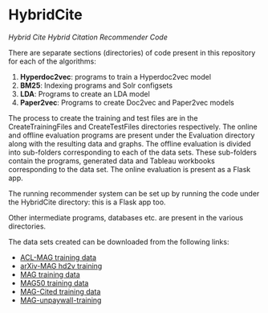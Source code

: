 # HybridCite
*Hybrid Cite Hybrid Citation Recommender Code*

There are separate sections (directories) of code present in this repository for each of the algorithms:
1. **Hyperdoc2vec**: programs to train a Hyperdoc2vec model
2. **BM25**: Indexing programs and Solr configsets
3. **LDA**: Programs to create an LDA model
4. **Paper2vec**: Programs to create Doc2vec and Paper2vec models

The process to create the training and test files are in the CreateTrainingFiles and CreateTestFiles directories respectively.
The online and offline evaluation programs are present under the Evaluation directory along with the resulting data and graphs. The offline evaluation is divided into sub-folders corresponding to each of the data sets. These sub-folders contain the programs, generated data and Tableau workbooks corresponding to the data set. The online evaluation is present as a Flask app.

The running recommender system can be set up by running the code under the HybridCite directory: this is a Flask app too.

Other intermediate programs, databases etc. are present in the various directories.

The data sets created can be downloaded from the following links:

* [ACL-MAG training data](http:/people.aifb.kit.edu/mfa/hybridcite2020/ACLMAG/acl_training_data.txt.gz)
* [arXiv-MAG hd2v training](http:/people.aifb.kit.edu/mfa/hybridcite2020/ArxivMAG/arxiv_hd2v_training.txt.gz)
* [MAG training data](http:/people.aifb.kit.edu/mfa/hybridcite2020/MAG/Training/mag_training_data.txt.gz)
* [MAG50 training data](http:/people.aifb.kit.edu/mfa/hybridcite2020/MAG/Training/mag_training_data_50citationsmin.txt.gz)
* [MAG-Cited training data](http:/people.aifb.kit.edu/mfa/hybridcite2020/MAG/Training/mag_training_data_cited_contexts.txt.gz)
* [MAG-unpaywall-training](http:/people.aifb.kit.edu/mfa/hybridcite2020/UnpaywallMAG/Training/training_no201829109.txt.gz)
